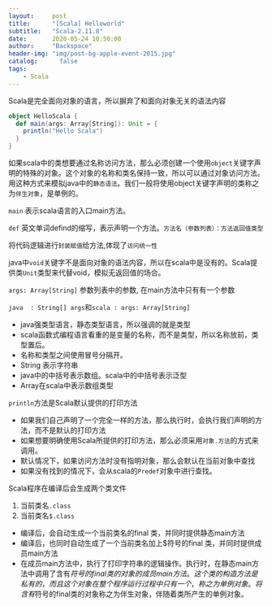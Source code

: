 ```yaml
---
layout:     post
title:      "[Scala] Helloworld"
subtitle:   "Scala-2.11.8"
date:       2020-05-24 10:50:00
author:     "Backspace"
header-img: "img/post-bg-apple-event-2015.jpg"
catalog:      false
tags:
    - Scala
---
```

Scala是完全面向对象的语言，所以摒弃了和面向对象无关的语法内容

```scala
object HelloScala {    
  def main(args: Array[String]): Unit = {
​    println("Hello Scala")
  }
}
```

如果scala中的类想要通过名称访问方法，那么必须创建一个使用`object`关键字声明的特殊的对象。这个对象的名称和类名保持一致，所以可以通过对象访问方法。用这种方式来模拟java中的`静态语法`。我们一般将使用object关键字声明的类称之为`伴生对象`，是单例的。

`main` 表示scala语言的入口main方法。

`def` 英文单词defind的缩写，表示声明一个方法。`方法名（参数列表）：方法返回值类型`

将代码逻辑进行`封装赋值`给方法,体现了`访问统一性`

java中`void`关键字不是面向对象的语法内容，所以在scala中是没有的。Scala提供类`Unit`类型来代替void，模拟无返回值的场合。

`args: Array[String]` 参数列表中的参数, 在main方法中只有有一个参数

`java  : String[] args`和`scala : args: Array[String]`

- java强类型语言，静态类型语言，所以强调的就是类型
- scala函数式编程语言看重的是变量的名称，而不是类型，所以名称放前，类型置后。
- 名称和类型之间使用冒号分隔开。
- String 表示字符串
- java中的中括号表示数组。scala中的中括号表示泛型
- Array在scala中表示数组类型

`println`方法是Scala默认提供的打印方法

- 如果我们自己声明了一个完全一样的方法，那么执行时，会执行我们声明的方法，而不是默认的打印方法
- 如果想要明确使用Scala所提供的打印方法，那么必须采用`对象.方法`的方式来调用。
- 默认情况下，如果访问方法时没有指明对象，那么会默认在当前对象中查找
- 如果没有找到的情况下，会从scala的`Predef`对象中进行查找。

Scala程序在编译后会生成两个类文件

1. 当前类名`.class`
2. 当前类名`$.class`

- 编译后，会自动生成一个当前类名的final 类，并同时提供静态main方法
- 编译后，也同时自动生成了一个当前类名加上$符号的final 类，并同时提供成员main方法
- 在成员main方法中，执行了打印字符串的逻辑操作。执行时，在静态main方法中调用了含有$符号的final类的对象的成员main方法。这个类的构造方法是私有的，而且这个对象在整个程序运行过程中只有一个，称之为单例对象。将含有$符号的final类的对象称之为伴生对象，伴随着类所产生的单例对象。